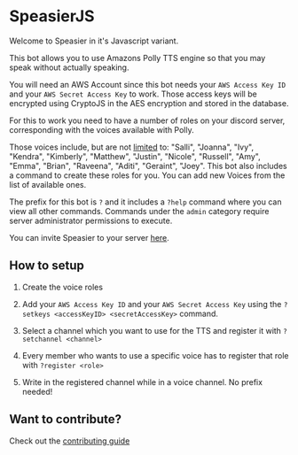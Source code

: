 # SpeasierJS

Welcome to Speasier in it's Javascript variant. 

This bot allows you to use Amazons Polly TTS engine so that you may speak without actually speaking.

You will need an AWS Account since this bot needs your `AWS Access Key ID` and your `AWS Secret Access Key` to work. Those access
keys will be encrypted using CryptoJS in the AES encryption and stored in the database.

For this to work you need to have a number of roles on your discord server, corresponding with the voices available with Polly.

Those voices include, but are not [limited](https://docs.aws.amazon.com/polly/latest/dg/voicelist.html) to: "Salli", "Joanna", "Ivy", "Kendra", "Kimberly", "Matthew", "Justin", "Nicole", "Russell", "Amy", "Emma", "Brian", "Raveena", "Aditi", "Geraint", "Joey". This bot also includes a command to create these roles for you. You can add new Voices from the list of available ones.

The prefix for this bot is `?` and it includes a `?help` command where you can view all other commands. Commands under the `admin` category require server administrator permissions to execute.

You can invite Speasier to your server [here][invite].

## How to setup

1. Create the voice roles

2. Add your `AWS Access Key ID` and your `AWS Secret Access Key` using the `?setkeys <accessKeyID> <secretAccessKey>` command.

3. Select a channel which you want to use for the TTS and register it with `?setchannel <channel>`

4. Every member who wants to use a specific voice has to register that role with `?register <role>`

5. Write in the registered channel while in a voice channel. No prefix needed!

## Want to contribute?

Check out the [contributing guide][contributing]

[contributing]: CONTRIBUTING.md
[invite]: https://discord.com/api/oauth2/authorize?client_id=766259584040960001&permissions=271608896&scope=bot